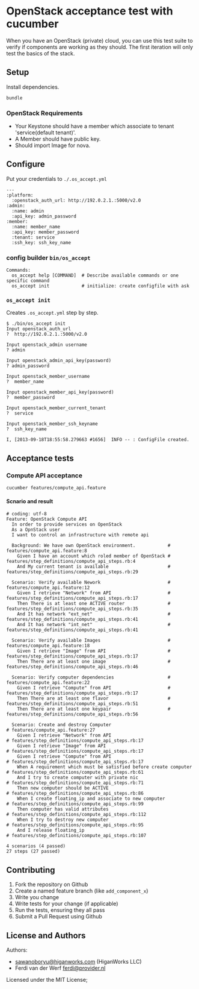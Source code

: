 # OpenStack acceptance test with cucumber

When you have an OpenStack (private) cloud, you can use this test suite to verify if components are
working as they should. The first iteration will only test the basics of the stack.


## Setup

Install dependencies.

```
bundle
```

### OpenStack Requirements

- Your Keystone should have a member which associate to tenant 'service(default tenant)'.
- A Member should have public key.
- Should import Image for nova.

## Configure

Put your credentials to `./.os_accept.yml`

```
---
:platform:
  :openstack_auth_url: http://192.0.2.1.:5000/v2.0
:admin:
  :name: admin
  :api_key: admin_password
:member:
  :name: member_name
  :api_key: member_password
  :tenant: service
  :ssh_key: ssh_key_name
```

### config builder `bin/os_accept `


```
Commands:
  os_accept help [COMMAND]  # Describe available commands or one specific command
  os_accept init            # initialize: create configfile with ask
```

### `os_accept init`

Creates `.os_accept.yml` step by step.

```
$ ./bin/os_accept init
Input openstack_auth_url
?  http://192.0.2.1.:5000/v2.0

Input openstack_admin username
? admin

Input openstack_admin_api_key(password)
? admin_password

Input openstack_member_username
?  member_name

Input openstack_member_api_key(password)
?  member_password

Input openstack_member_current_tenant
?  service

Input openstack_member_ssh_keyname
?  ssh_key_name

I, [2013-09-18T18:55:58.279663 #1656]  INFO -- : ConfigFile created.
```

## Acceptance tests


### Compute API acceptance

`cucumber features/compute_api.feature`

#### Scnario and result

```
# coding: utf-8
Feature: OpenStack Compute API
  In order to provide services on OpenStack
  As a OpnStack user
  I want to control an infrastructure with remote api

  Background: We have own OpenStack environment.            # features/compute_api.feature:8
    Given I have an account which roled member of OpenStack # features/step_definitions/compute_api_steps.rb:4
    And My current tenant is available                      # features/step_definitions/compute_api_steps.rb:29

  Scenario: Verify available Nework                         # features/compute_api.feature:12
    Given I retrieve "Network" from API                     # features/step_definitions/compute_api_steps.rb:17
    Then There is at least one ACTIVE router                # features/step_definitions/compute_api_steps.rb:35
    And It has network "ext_net"                            # features/step_definitions/compute_api_steps.rb:41
    And It has network "int_net"                            # features/step_definitions/compute_api_steps.rb:41

  Scenario: Verify available Images                         # features/compute_api.feature:18
    Given I retrieve "Image" from API                       # features/step_definitions/compute_api_steps.rb:17
    Then There are at least one image                       # features/step_definitions/compute_api_steps.rb:46

  Scenario: Verify computer dependencies                    # features/compute_api.feature:22
    Given I retrieve "Compute" from API                     # features/step_definitions/compute_api_steps.rb:17
    Then There are at least one flavor                      # features/step_definitions/compute_api_steps.rb:51
    Then There are at least one keypair                     # features/step_definitions/compute_api_steps.rb:56

  Scenario: Create and destroy Computer                               # features/compute_api.feature:27
    Given I retrieve "Network" from API                               # features/step_definitions/compute_api_steps.rb:17
    Given I retrieve "Image" from API                                 # features/step_definitions/compute_api_steps.rb:17
    Given I retrieve "Compute" from API                               # features/step_definitions/compute_api_steps.rb:17
    When A requirement which must be satisfied before create computer # features/step_definitions/compute_api_steps.rb:61
    And I try to create computer with private nic                     # features/step_definitions/compute_api_steps.rb:71
    Then new computer should be ACTIVE                                # features/step_definitions/compute_api_steps.rb:86
    When I create floating_ip and associate to new computer           # features/step_definitions/compute_api_steps.rb:99
    Then computer has valid attributes                                # features/step_definitions/compute_api_steps.rb:112
    When I try to destroy new computer                                # features/step_definitions/compute_api_steps.rb:95
    And I release floating_ip                                         # features/step_definitions/compute_api_steps.rb:107

4 scenarios (4 passed)
27 steps (27 passed)
```


Contributing
------------

1. Fork the repository on Github
2. Create a named feature branch (like `add_component_x`)
3. Write you change
4. Write tests for your change (if applicable)
5. Run the tests, ensuring they all pass
6. Submit a Pull Request using Github

License and Authors
-------------------
Authors:
- sawanoboryu@higanworks.com (HiganWorks LLC)
- Ferdi van der Werf <ferdi@provider.nl>

Licensed under the MIT License;

